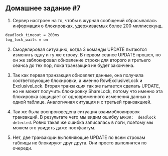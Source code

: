 ## Домашнее задание #7 

1. Сервер настроен на то, чтобы в журнал сообщений сбрасывалась информация о блокировках, удерживаемых более 200 миллисекунд. 
``` bash
deadlock_timeout = 200ms
log_lock_waits = on
```

2. Смоделировал ситуацию, когда 3 команды UPDATE пытаются изменить одну и ту же строку. В первом сеансе UPDATE прошел, но он же заблокировал обновление строки для второго и третьего сеанса до тех пор, пока транзакция не будет закончена.

3. Так как первая транзакция обновляет данные, она получила соответсвующие блокировки, а именно RowExclusiveLock и ExclusiveLock. Вторая транзакция так же пытается сделать UPDATE, но не может получить блокировку ShareLock, потому что именно эта блокировка защищает от одновременного изменения данных в одной таблице. Аналогичная ситуация и с третьей транзакцией.

4. Так же была воспроизведена ситуация взаимоблокировок транзакций. В результате чего мы видим ошибку ```ERROR:  deadlock detected```. Ровно такая же ошибка записалась в логи, поэтому мы можем это увидеть даже постфактум. 


5. Нет, две транзакции выполняющие UPDATE по всем строкам таблицы не блокируют друг друга. Они просто выполнятся по очереди. 